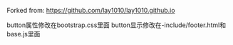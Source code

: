Forked from: https://github.com/lay1010/lay1010.github.io

button属性修改在bootstrap.css里面
button显示修改在-include/footer.html和base.js里面

